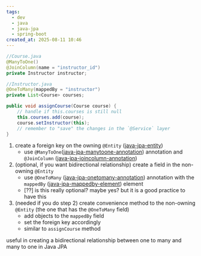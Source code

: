 ```yaml
---
tags:
  - dev
  - java
  - java-jpa
  - spring-boot
created_at: 2025-08-11 10:46
---
```

```java
//Course.java
@ManyToOne()
@JoinColumn(name = "instructor_id")
private Instructor instructor;

//Instructor.java
@OneToMany(mappedBy = "instructor")
private List<Course> courses;

public void assignCourse(Course course) {
	// handle if this.courses is still null
	this.courses.add(course);
	course.setInstructor(this);
	// remember to "save" the changes in the `@Service` layer
}
```
1. create a foreign key on the owning `@Entity` ([java-jpa-entity](java-jpa-entity.md))
	- use `@ManyToOne`([java-jpa-manytoone-annotation](java-jpa-manytoone-annotation.md)) annotation and `@JoinColumn` ([java-jpa-joincolumn-annotation](java-jpa-joincolumn-annotation.md))
2. (optional, if you want bidirectional relationship) create a field in the non-owning `@Entity`
	- use `@OneToMany` ([java-jpa-onetomany-annotation](java-jpa-onetomany-annotation.md)) annotation with the `mappedBy` ([java-jpa-mappedby-element](java-jpa-mappedby-element.md)) element
	- [??] is this really optional? maybe yes? but it is a good practice to have this
3. (needed if you do step 2) create convenience method to the non-owning `@Entity` (the one that has the `@OneToMany` field)
	- add objects to the `mappedBy` field
	- set the foreign key accordingly
	- similar to `assignCourse` method

useful in creating a bidirectional relationship between one to many and many to one in Java JPA